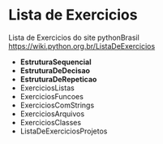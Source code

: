 # Lista de Exercicios
Lista de Exercicios do site pythonBrasil 
https://wiki.python.org.br/ListaDeExercicios
* **EstruturaSequencial**
* **EstruturaDeDecisao**
* **EstruturaDeRepeticao**
* ExerciciosListas
* ExerciciosFuncoes 
* ExerciciosComStrings
* ExerciciosArquivos
* ExerciciosClasses
* ListaDeExerciciosProjetos